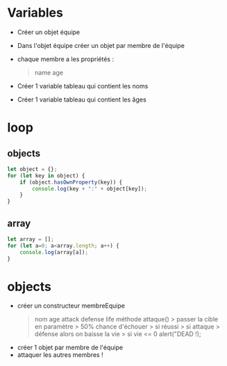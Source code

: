 # Variables
- Créer un objet équipe
- Dans l'objet équipe créer un objet par membre de l'équipe
- chaque membre a les propriétés :
	> name
	> age
	> 

- Créer 1 variable tableau qui contient les noms
- Créer 1 variable tableau qui contient les âges

# loop
## objects
```javascript
let object = {};
for (let key in object) {
	if (object.hasOwnProperty(key)) {
		console.log(key + ":" + object[key]);
	}
}
```

## array
```javascript
let array = [];
for (let a=0; a<array.length; a++) {
	console.log(array[a]);
}
```

# objects
- créer un constructeur membreEquipe
	> nom
	> age
	> attack
	> defense
	> life
	> méthode attaque()
		> passer la cible en paramètre
		> 50% chance d'échouer
		> si réussi
			> si attaque > défense alors on baisse la vie
				> si vie <= 0 alert("DEAD !);
- créer 1 objet par membre de l'équipe
- attaquer les autres membres !
